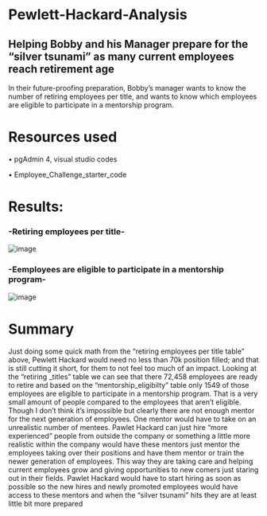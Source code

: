 # Pewlett-Hackard-Analysis

## Helping Bobby and his Manager prepare for the “silver tsunami” as many current employees reach retirement age
In their future-proofing preparation, Bobby’s manager wants to know the number of retiring employees per title, and wants to know which employees are eligible to participate in a mentorship program. 

# Resources used
•	pgAdmin 4, visual studio codes

•	Employee_Challenge_starter_code

# Results:
### -Retiring employees per title-

![image](https://user-images.githubusercontent.com/107021649/184072206-89c6fb3c-95c4-4b48-a390-2194153308c0.png)

### -Eemployees are eligible to participate in a mentorship program-
![image](https://user-images.githubusercontent.com/107021649/184072780-f1314e51-d45e-4ab0-abcd-9c656c61833a.png)

# Summary
Just doing some quick math from the “retiring employees per title table” above, Pewlett Hackard would need no less than 70k position filled; and that is still cutting it short, for them to not feel too much of an impact.  Looking at the “retiring _titles” table we can see that there 72,458 employees are ready to retire and based on the “mentorship_eligibilty” table only 1549 of those employees are eligible to participate in a mentorship program. That is a very small amount of people compared to the employees that aren’t eligible. Though I don’t think it’s impossible but clearly there are not enough mentor for the next generation of employees. One mentor would have to take on an unrealistic number of mentees. Pawlet Hackard can just hire “more experienced” people from outside the company or something a little more realistic within the company would have these mentors just mentor the employees taking over their positions and have them mentor or train the newer generation of employees. This way they are taking care and helping current employees grow and giving opportunities to new comers just staring out in their fields. Pawlet Hackard would have to start hiring as soon as possible so the new hires and newly promoted employees would have access to these mentors and when the “silver tsunami” hits they are at least little bit more prepared 
